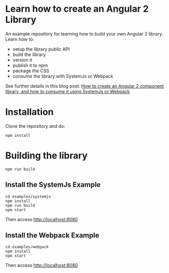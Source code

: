 
# Learn how to create an Angular 2 Library

An example repository for learning how to build your own Angular 2 library. Learn how to:

- setup the library public API
- build the library
- version it
- publish it to npm
- package the CSS
- consume the library with SystemJs or Webpack

See further details in this blog post: 
[How to create an Angular 2 component library, and how to consume it using SystemJs or Webpack ](http://blog.jhades.org/how-to-create-an-angular-2-library-and-how-to-consume-it-jspm-vs-webpack/)

# Installation

Clone the repository and do:

    npm install

# Building the library

    npm run build
    
## Install the SystemJs Example 
    
    cd examples/systemjs
    npm install
    npm run build
    npm start
    
Then access [http://localhost:8080](http://localhost:8080)

## Install the Webpack Example 
    
    cd examples/webpack
    npm install
    npm start
    
Then access [http://localhost:8080](http://localhost:8080)
